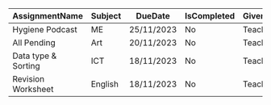 AssignmentName | Subject | DueDate |  IsCompleted | GivenBy
---|---|---|---|---
Hygiene Podcast | ME | 25/11/2023 | No | Teacher
All Pending | Art | 20/11/2023 | No |  Teacher
Data type & Sorting | ICT | 18/11/2023 |  No | Teacher
Revision Worksheet | English | 18/11/2023 | No | Teacher